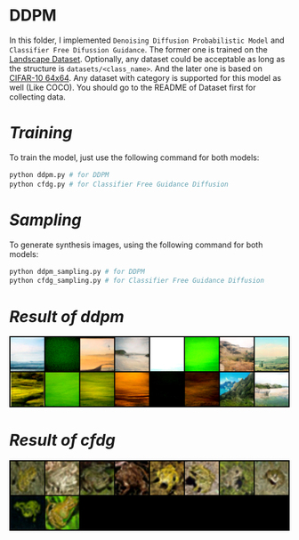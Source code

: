 # DDPM

In this folder, I implemented `Denoising Diffusion Probabilistic Model` and `Classifier Free Difussion Guidance`. The former one is trained on the [Landscape Dataset](https://www.kaggle.com/datasets/arnaud58/landscape-pictures). Optionally, any dataset could be acceptable as long as the structure is `datasets/<class_name>`. And the later one is based on [CIFAR-10 64x64](https://www.kaggle.com/datasets/joaopauloschuler/cifar10-64x64-resized-via-cai-super-resolution). Any dataset with category is supported for this model as well (Like COCO). You should go to the README of Dataset first for collecting data.


# _Training_ #
To train the model, just use the following command for both models:

```bash
python ddpm.py # for DDPM
python cfdg.py # for Classifier Free Guidance Diffusion
```

# _Sampling_ #
To generate synthesis images, using the following command for both models:
```bash
python ddpm_sampling.py # for DDPM
python cfdg_sampling.py # for Classifier Free Guidance Diffusion
```

# _Result of ddpm_ #
![image](https://github.com/tungyen/Deep_learning_CV/blob/master/GenAI/DDPM/images/ddpm_res.png)


# _Result of cfdg_ #
![image](https://github.com/tungyen/Deep_learning_CV/blob/master/GenAI/DDPM/images/cfdg_res.png)
